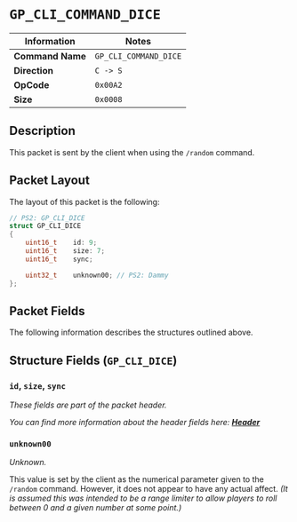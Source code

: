 # `GP_CLI_COMMAND_DICE`

| Information               | Notes |
|---                        |---    |
| **Command Name**          | `GP_CLI_COMMAND_DICE` |
| **Direction**             | `C -> S` |
| **OpCode**                | `0x00A2` |
| **Size**                  | `0x0008` |

## Description

This packet is sent by the client when using the `/random` command.

## Packet Layout

The layout of this packet is the following:

```cpp
// PS2: GP_CLI_DICE
struct GP_CLI_DICE
{
    uint16_t    id: 9;
    uint16_t    size: 7;
    uint16_t    sync;

    uint32_t    unknown00; // PS2: Dammy
};
```

## Packet Fields

The following information describes the structures outlined above.

## Structure Fields (`GP_CLI_DICE`)

### `id`, `size`, `sync`

_These fields are part of the packet header._

_You can find more information about the header fields here: [**Header**](/world/HEADER.md)_

### `unknown00`

_Unknown._

This value is set by the client as the numerical parameter given to the `/random` command. However, it does not appear to have any actual affect. _(It is assumed this was intended to be a range limiter to allow players to roll between 0 and a given number at some point.)_
